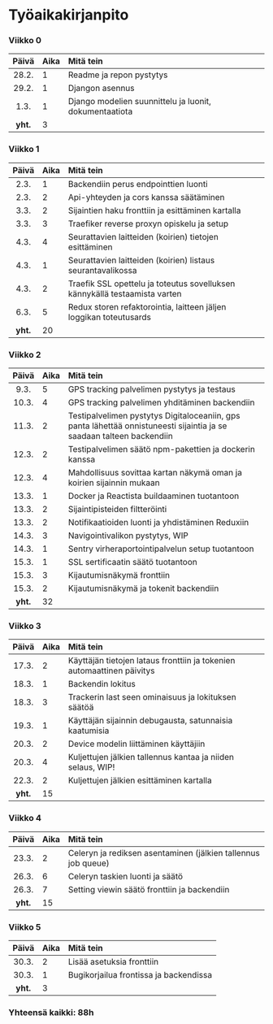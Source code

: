 # Työaikakirjanpito

### Viikko 0
| Päivä | Aika | Mitä tein  |
| :----:|:-----| :-----|
| 28.2. | 1    |Readme ja repon pystytys|
| 29.2. | 1    |Djangon asennus|
| 1.3. | 1    |Django modelien suunnittelu ja luonit, dokumentaatiota|
| **yht.**| 3    | |

### Viikko 1
| Päivä | Aika | Mitä tein  |
| :----:|:-----| :-----|
| 2.3. | 1    |Backendiin perus endpointtien luonti|
| 2.3. | 2    |Api-yhteyden ja cors kanssa säätäminen|
| 3.3. | 2    |Sijaintien haku fronttiin ja esittäminen kartalla|
| 3.3. | 3    |Traefiker reverse proxyn opiskelu ja setup|
| 4.3. | 4    |Seurattavien laitteiden (koirien) tietojen esittäminen|
| 4.3. | 1    |Seurattavien laitteiden (koirien) listaus seurantavalikossa|
| 4.3. | 2    |Traefik SSL opettelu ja toteutus sovelluksen kännykällä testaamista varten|
| 6.3. | 5    |Redux storen refaktorointia, laitteen jäljen loggikan toteutusards|
| **yht.**| 20    | |

### Viikko 2
| Päivä | Aika | Mitä tein  |
| :----:|:-----| :-----|
| 9.3. | 5    |GPS tracking palvelimen pystytys ja testaus|
| 10.3. | 4    |GPS tracking palvelimen yhditäminen backendiin|
| 11.3. | 2    |Testipalvelimen pystytys Digitaloceaniin, gps panta lähettää onnistuneesti sijaintia ja se saadaan talteen backendiin|
| 12.3. | 2    |Testipalvelimen säätö npm-pakettien ja dockerin kanssa|
| 12.3. | 4    |Mahdollisuus sovittaa kartan näkymä oman ja koirien sijainnin mukaan|
| 13.3. | 1    |Docker ja Reactista buildaaminen tuotantoon|
| 13.3. | 2    |Sijaintipisteiden filtteröinti|
| 13.3. | 2    |Notifikaatioiden luonti ja yhdistäminen Reduxiin|
| 14.3. | 3    |Navigointivalikon pystytys, WIP|
| 14.3. | 1    |Sentry virheraportointipalvelun setup tuotantoon|
| 15.3. | 1    |SSL sertificaatin säätö tuotantoon|
| 15.3. | 3    |Kijautumisnäkymä fronttiin|
| 15.3. | 2    |Kijautumisnäkymä ja tokenit backendiin|
| **yht.**| 32    | |

### Viikko 3
| Päivä | Aika | Mitä tein  |
| :----:|:-----| :-----|
| 17.3. | 2    |Käyttäjän tietojen lataus fronttiin ja tokenien automaattinen päivitys|
| 18.3. | 1    |Backendin lokitus|
| 18.3. | 3    |Trackerin last seen ominaisuus ja lokituksen säätöä|
| 19.3. | 1    |Käyttäjän sijainnin debugausta, satunnaisia kaatumisia|
| 20.3. | 2    |Device modelin liittäminen käyttäjiin|
| 20.3. | 4    |Kuljettujen jälkien tallennus kantaa ja niiden selaus, WIP!|
| 22.3. | 2    |Kuljettujen jälkien esittäminen kartalla|
| **yht.**| 15    | |

### Viikko 4
| Päivä | Aika | Mitä tein  |
| :----:|:-----| :-----|
| 23.3. | 2    |Celeryn ja rediksen asentaminen (jälkien tallennus job queue)|
| 26.3. | 6    |Celeryn taskien luonti ja säätö|
| 26.3. | 7    |Setting viewin säätö fronttiin ja backendiin|
| **yht.**| 15    | |


### Viikko 5
| Päivä | Aika | Mitä tein  |
| :----:|:-----| :-----|
| 30.3. | 2    |Lisää asetuksia fronttiin|
| 30.3. | 1    |Bugikorjailua frontissa ja backendissa|
| **yht.**| 3    | |

### Yhteensä kaikki: 88h
